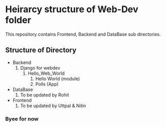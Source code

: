 # Heirarcy structure of Web-Dev folder
This repository contains Frontend, Backend and DataBase sub directories.

## Structure of Directory
+ Backend
    1. Django for webdev
         1. Hello_Web_World
              1. Hello World (module)
              2. Polls (App)
+ DataBase
    1. To be updated by Rohit 
+ Frontend
    1. To be updated by Uttpal & Nitin


### Byee for now 
